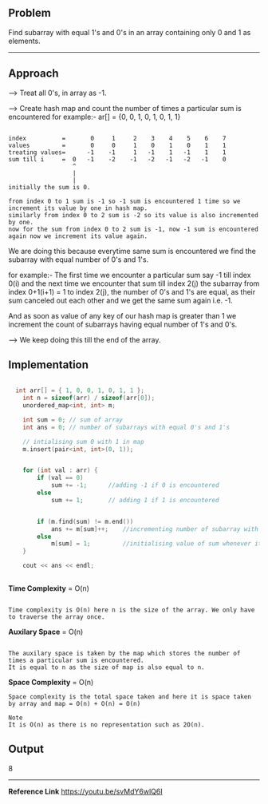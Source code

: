 ## Problem

  Find subarray with equal 1's and 0's in an array containing only 0 and 1 as elements.
  <hr> 

## Approach

--> Treat all 0's, in array  as -1.

--> Create hash map and count the number of times a particular sum is encountered for example:-
      ar[] = {0, 0, 1, 0, 1, 0, 1, 1}
      
      
 ```
 
 index          =       0     1     2    3    4    5    6    7  
 values         =       0     0     1    0    1    0    1    1  
 treating values=      -1    -1     1   -1    1   -1    1    1 
 sum till i     =  0   -1    -2    -1   -2   -1   -2   -1    0
                   ^
                   |
                   |
 initially the sum is 0.
 
 from index 0 to 1 sum is -1 so -1 sum is encountered 1 time so we increment its value by one in hash map.
 similarly from index 0 to 2 sum is -2 so its value is also incremented by one.
 now for the sum from index 0 to 2 sum is -1, now -1 sum is encountered again now we increment its value again.
 
 ```
 
 We are doing this because everytime same sum is encountered we find the subarray with equal number of 0's and 1's.
 
 for example:- 
        The first time we encounter a particular sum say -1 till index 0(i) and the next time we encounter that sum 
        till index 2(j) the subarray from index 0+1(i+1) = 1 to index 2(j), the number of 0's and 1's are equal,
        as their sum canceled out each other and we get the same sum again i.e. -1.
        
And as soon as value of any key of our hash map is greater than 1 we increment the count of subarrays having equal number of 1's and 0's.

--> We keep doing this till the end of the array.

## Implementation

```C++
  
  int arr[] = { 1, 0, 0, 1, 0, 1, 1 };
	int n = sizeof(arr) / sizeof(arr[0]);
	unordered_map<int, int> m;

	int sum = 0; // sum of array
	int ans = 0; // number of subarrays with equal 0's and 1's

	// intialising sum 0 with 1 in map
	m.insert(pair<int, int>(0, 1));


	for (int val : arr) {
		if (val == 0)
			sum += -1;      //adding -1 if 0 is encountered
		else
			sum += 1;       // adding 1 if 1 is encountered


		if (m.find(sum) != m.end())
			ans += m[sum]++;    //incrementing number of subarray with equal 1's and 0's
		else
			m[sum] = 1;         //initialising value of sum whenever it's encountered first time
	}

	cout << ans << endl;
  
```

**Time Complexity** = O(n)

```

Time complexity is O(n) here n is the size of the array. We only have to traverse the array once.

```

**Auxilary Space** = O(n)

``` 

The auxilary space is taken by the map which stores the number of times a particular sum is encountered.
It is equal to n as the size of map is also equal to n.

```

**Space Complexity** = O(n)

```
Space complexity is the total space taken and here it is space taken by array and map = O(n) + O(n) = O(n)

Note
It is O(n) as there is no representation such as 2O(n).

```


## Output

8

<hr>

**Reference Link**
https://youtu.be/svMdY6wlQ6I
